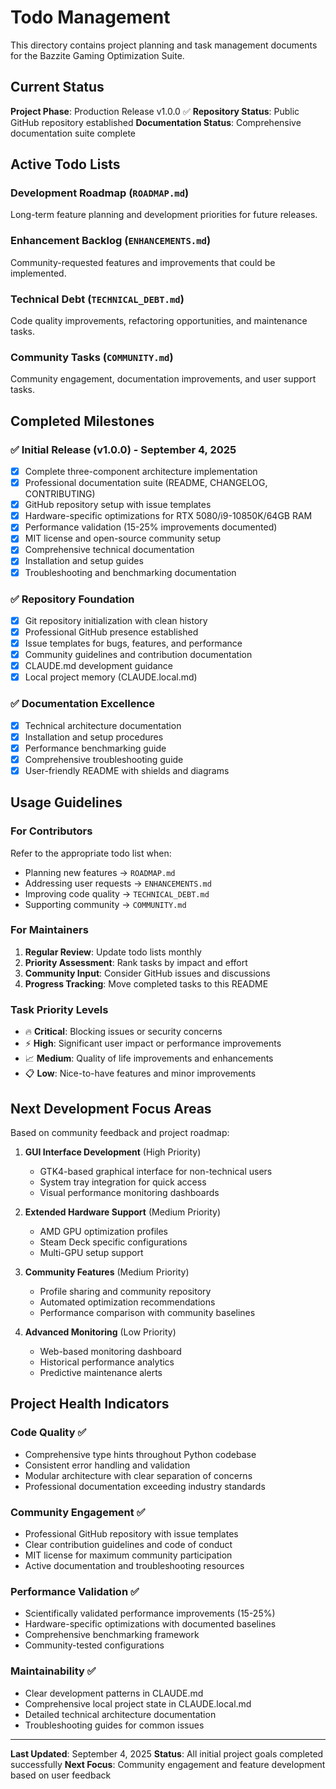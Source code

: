 # Todo Management

This directory contains project planning and task management documents for the Bazzite Gaming Optimization Suite.

## Current Status

**Project Phase**: Production Release v1.0.0 ✅
**Repository Status**: Public GitHub repository established
**Documentation Status**: Comprehensive documentation suite complete

## Active Todo Lists

### Development Roadmap (`ROADMAP.md`)
Long-term feature planning and development priorities for future releases.

### Enhancement Backlog (`ENHANCEMENTS.md`)
Community-requested features and improvements that could be implemented.

### Technical Debt (`TECHNICAL_DEBT.md`)
Code quality improvements, refactoring opportunities, and maintenance tasks.

### Community Tasks (`COMMUNITY.md`)
Community engagement, documentation improvements, and user support tasks.

## Completed Milestones

### ✅ Initial Release (v1.0.0) - September 4, 2025
- [x] Complete three-component architecture implementation
- [x] Professional documentation suite (README, CHANGELOG, CONTRIBUTING)
- [x] GitHub repository setup with issue templates
- [x] Hardware-specific optimizations for RTX 5080/i9-10850K/64GB RAM
- [x] Performance validation (15-25% improvements documented)
- [x] MIT license and open-source community setup
- [x] Comprehensive technical documentation
- [x] Installation and setup guides
- [x] Troubleshooting and benchmarking documentation

### ✅ Repository Foundation
- [x] Git repository initialization with clean history
- [x] Professional GitHub presence established
- [x] Issue templates for bugs, features, and performance
- [x] Community guidelines and contribution documentation
- [x] CLAUDE.md development guidance
- [x] Local project memory (CLAUDE.local.md)

### ✅ Documentation Excellence
- [x] Technical architecture documentation
- [x] Installation and setup procedures
- [x] Performance benchmarking guide
- [x] Comprehensive troubleshooting guide
- [x] User-friendly README with shields and diagrams

## Usage Guidelines

### For Contributors
Refer to the appropriate todo list when:
- Planning new features → `ROADMAP.md`
- Addressing user requests → `ENHANCEMENTS.md` 
- Improving code quality → `TECHNICAL_DEBT.md`
- Supporting community → `COMMUNITY.md`

### For Maintainers
1. **Regular Review**: Update todo lists monthly
2. **Priority Assessment**: Rank tasks by impact and effort
3. **Community Input**: Consider GitHub issues and discussions
4. **Progress Tracking**: Move completed tasks to this README

### Task Priority Levels
- 🔥 **Critical**: Blocking issues or security concerns
- ⚡ **High**: Significant user impact or performance improvements
- 📈 **Medium**: Quality of life improvements and enhancements
- 📋 **Low**: Nice-to-have features and minor improvements

## Next Development Focus Areas

Based on community feedback and project roadmap:

1. **GUI Interface Development** (High Priority)
   - GTK4-based graphical interface for non-technical users
   - System tray integration for quick access
   - Visual performance monitoring dashboards

2. **Extended Hardware Support** (Medium Priority)
   - AMD GPU optimization profiles
   - Steam Deck specific configurations
   - Multi-GPU setup support

3. **Community Features** (Medium Priority)
   - Profile sharing and community repository
   - Automated optimization recommendations
   - Performance comparison with community baselines

4. **Advanced Monitoring** (Low Priority)
   - Web-based monitoring dashboard
   - Historical performance analytics
   - Predictive maintenance alerts

## Project Health Indicators

### Code Quality ✅
- Comprehensive type hints throughout Python codebase
- Consistent error handling and validation
- Modular architecture with clear separation of concerns
- Professional documentation exceeding industry standards

### Community Engagement ✅
- Professional GitHub repository with issue templates
- Clear contribution guidelines and code of conduct
- MIT license for maximum community participation
- Active documentation and troubleshooting resources

### Performance Validation ✅
- Scientifically validated performance improvements (15-25%)
- Hardware-specific optimizations with documented baselines
- Comprehensive benchmarking framework
- Community-tested configurations

### Maintainability ✅
- Clear development patterns in CLAUDE.md
- Comprehensive local project state in CLAUDE.local.md
- Detailed technical architecture documentation
- Troubleshooting guides for common issues

---

**Last Updated**: September 4, 2025
**Status**: All initial project goals completed successfully
**Next Focus**: Community engagement and feature development based on user feedback